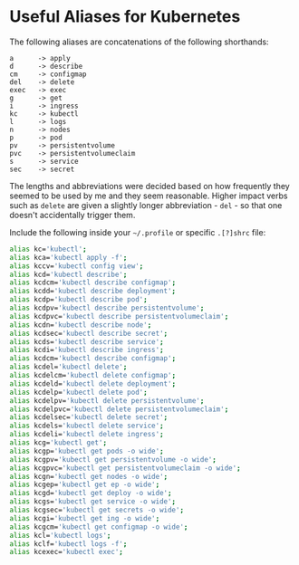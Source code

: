 # Useful Aliases for Kubernetes
The following aliases are concatenations of the following shorthands:

```
a      -> apply
d      -> describe
cm     -> configmap
del    -> delete
exec   -> exec
g      -> get
i      -> ingress
kc     -> kubectl
l      -> logs
n      -> nodes
p      -> pod
pv     -> persistentvolume
pvc    -> persistentvolumeclaim
s      -> service
sec    -> secret
```

The lengths and abbreviations were decided based on how frequently they seemed to be used by me and they seem reasonable. Higher impact verbs such as `delete` are given a slightly longer abbreviation - `del` - so that one doesn't accidentally trigger them.

Include the following inside your `~/.profile` or specific `.[?]shrc` file:

```sh
alias kc='kubectl';
alias kca='kubectl apply -f';
alias kccv='kubectl config view';
alias kcd='kubectl describe';
alias kcdcm='kubectl describe configmap';
alias kcdd='kubectl describe deployment';
alias kcdp='kubectl describe pod';
alias kcdpv='kubectl describe persistentvolume';
alias kcdpvc='kubectl describe persistentvolumeclaim';
alias kcdn='kubectl describe node';
alias kcdsec='kubectl describe secret';
alias kcds='kubectl describe service';
alias kcdi='kubectl describe ingress';
alias kcdcm='kubectl describe configmap';
alias kcdel='kubectl delete';
alias kcdelcm='kubectl delete configmap';
alias kcdeld='kubectl delete deployment';
alias kcdelp='kubectl delete pod';
alias kcdelpv='kubectl delete persistentvolume';
alias kcdelpvc='kubectl delete persistentvolumeclaim';
alias kcdelsec='kubectl delete secret';
alias kcdels='kubectl delete service';
alias kcdeli='kubectl delete ingress';
alias kcg='kubectl get';
alias kcgp='kubectl get pods -o wide';
alias kcgpv='kubectl get persistentvolume -o wide';
alias kcgpvc='kubectl get persistentvolumeclaim -o wide';
alias kcgn='kubectl get nodes -o wide';
alias kcgep='kubectl get ep -o wide';
alias kcgd='kubectl get deploy -o wide';
alias kcgs='kubectl get service -o wide';
alias kcgsec='kubectl get secrets -o wide';
alias kcgi='kubectl get ing -o wide';
alias kcgcm='kubectl get configmap -o wide';
alias kcl='kubectl logs';
alias kclf='kubectl logs -f';
alias kcexec='kubectl exec';
```
